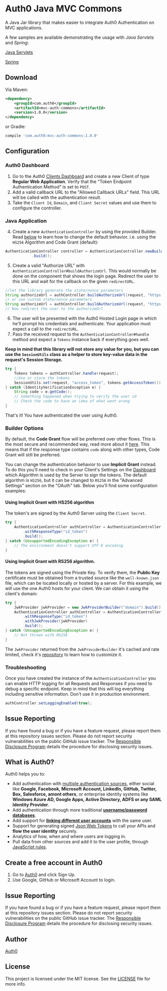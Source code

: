 # Auth0 Java MVC Commons

A Java Jar library that makes easier to integrate Auth0 Authentication on MVC applications.

A few samples are available demonstrating the usage with _Java Servlets_ and _Spring_:

[Java Servlets](https://github.com/auth0/auth0-servlet/tree/example)

[Spring](https://github.com/auth0/auth0-spring-mvc/tree/example)


## Download

Via Maven:

```xml
<dependency>
    <groupId>com.auth0</groupId>
    <artifactId>mvc-auth-commons</artifactId>
    <version>1.0.0</version>
</dependency>
```

or Gradle:

```gradle
compile 'com.auth0:mvc-auth-commons:1.0.0'
```


## Configuration

### Auth0 Dashboard
1. Go to the Auth0 [Clients Dashboard](https://manage.auth0.com/#/clients) and create a new Client of type **Regular Web Application**. Verify that the "Token Endpoint Authentication Method" is set to `POST`.
2. Add a valid callback URL to the "Allowed Callback URLs" field. This URL will be called with the authentication result.
3. Take the `Client Id`, `Domain`, and `Client Secret` values and use them to configure the controller.

### Java Application
4. Create a new `AuthenticationController` by using the provided Builder. Read [below](#builder-options) to learn how to change the default behavior. i.e. using the `HS256` Algorithm and Code Grant (default):
```java
AuthenticationController controller = AuthenticationController.newBuilder("domain", "client_id", "client_secret")
            .build();
```
5. Create a valid "Authorize URL" with `AuthenticationController#buildAuthorizeUrl`. This would normally be done on the component that shows the login page. Redirect the user to this URL and wait for the callback on the given `redirectURL`.

```java
//let the library generate the state/nonce parameters
String authorizeUrl = authController.buildAuthorizeUrl(request, "https://redirect.uri/here");
// or use custom state/nonce parameters
String authorizeUrl = authController.buildAuthorizeUrl(request, "https://redirect.uri/here", "state", "nonce");
// Now redirect the user to the authorizeUrl
```

6. The user will be presented with the Auth0 Hosted Login page in which he'll prompt his credentials and authenticate. Your application must expect a call to the `redirectURL`. 
7. Pass the received request to the `AuthenticationController#handle` method and expect a `Tokens` instance back if everything goes well. 

**Keep in mind that this library will not store any value for you, but you can use the `SessionUtils` class as a helper to store key-value data in the request's Session Storage.**

```java
try {
    Tokens tokens = authController.handle(request);
    //Use or store the tokens
    SessionUtils.set(request, "access_token", tokens.getAccessToken());
} catch (IdentityVerificationException e) {
    String code = e.getCode();
    // Something happened when trying to verify the user id
    // Check the code to have an idea of what went wrong
}
```


That's it! You have authenticated the user using Auth0.



### Builder Options
By default, the **Code Grant** flow will be preferred over other flows. This is the most secure and recommended way, read more about it [here](https://auth0.com/docs/api-auth/grant/authorization-code). This means that if the response type contains `code` along with other types, Code Grant will still be preferred.

You can change the authentication behavior to use **Implicit Grant** instead. To do this you'll need to check in your Client's Settings on the [Dashboard](https://manage.auth0.com/#/clients) which Algorithm is used by the Server to sign the tokens. The default algorithm is `HS256`, but it can be changed to `RS256` in the "Advanced Settings" section on the "OAuth" tab. Below you'll find some configuration examples:


#### Using Implicit Grant with HS256 algorithm

The token's are signed by the Auth0 Server using the `Client Secret`.

```java
try {
    AuthenticationController authController = AuthenticationController.newBuilder("domain", "clientId", "clientSecret")
        .withResponseType("id_token")
        .build();
} catch (UnsupportedEncodingException e) {
    // The environment doesn't support UTF-8 encoding 
}
```

#### Using Implicit Grant with RS256 algorithm.

The tokens are signed using the Private Key. To verify them, the **Public Key** certificate must be obtained from a trusted source like the `well-known.json` file, which can be located locally or hosted by a server. For this example, we will use the one Auth0 hosts for your client. We can obtain it using the client's domain:


```java
try {
    JwkProvider jwkProvider = new JwkProviderBuilder("domain").build();
    AuthenticationController authController = AuthenticationController.newBuilder("domain", "clientId", "clientSecret")
        .withResponseType("id_token")
        .withJwkProvider(jwkProvider)
        .build();
} catch (UnsupportedEncodingException e) {
    // Not thrown with RS256 
}
```

The `JwkProvider` returned from the `JwkProviderBuilder` it's cached and rate limited, check it's [repository](https://github.com/auth0/jwks-rsa-java) to learn how to customize it.


### Troubleshooting

Once you have created the instance of the `AuthenticationController` you can enable HTTP logging for all Requests and Responses if you need to debug a specific endpoint. Keep in mind that this will log everything including sensitive information. Don't use it in production environment.

```java
authController.setLoggingEnabled(true);
```

## Issue Reporting

If you have found a bug or if you have a feature request, please report them at this repository issues section. Please do not report security vulnerabilities on the public GitHub issue tracker. The [Responsible Disclosure Program](https://auth0.com/whitehat) details the procedure for disclosing security issues.

## What is Auth0?

Auth0 helps you to:

* Add authentication with [multiple authentication sources](https://docs.auth0.com/identityproviders), either social like **Google, Facebook, Microsoft Account, LinkedIn, GitHub, Twitter, Box, Salesforce, amont others**, or enterprise identity systems like **Windows Azure AD, Google Apps, Active Directory, ADFS or any SAML Identity Provider**.
* Add authentication through more traditional **[username/password databases](https://docs.auth0.com/mysql-connection-tutorial)**.
* Add support for **[linking different user accounts](https://docs.auth0.com/link-accounts)** with the same user.
* Support for generating signed [Json Web Tokens](https://docs.auth0.com/jwt) to call your APIs and **flow the user identity** securely.
* Analytics of how, when and where users are logging in.
* Pull data from other sources and add it to the user profile, through [JavaScript rules](https://docs.auth0.com/rules).

## Create a free account in Auth0

1. Go to [Auth0](https://auth0.com) and click Sign Up.
2. Use Google, GitHub or Microsoft Account to login.

## Issue Reporting

If you have found a bug or if you have a feature request, please report them at this repository issues section. Please do not report security vulnerabilities on the public GitHub issue tracker. The [Responsible Disclosure Program](https://auth0.com/whitehat) details the procedure for disclosing security issues.

## Author

[Auth0](https://auth0.com)

## License

This project is licensed under the MIT license. See the [LICENSE](LICENSE) file for more info.

